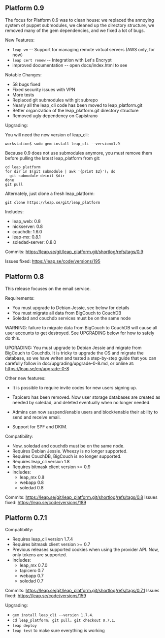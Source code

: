Platform 0.9
--------------------------------------

The focus for Platform 0.9 was to clean house: we replaced the annoying system
of puppet submodules, we cleaned up the directory structure, we removed many of
the gem dependencies, and we fixed a lot of bugs.

New Features:

* `leap vm` -- Support for managing remote virtual servers (AWS only, for now)
* `leap cert renew` -- Integration with Let's Encrypt
* improved documentation -- open docs/index.html to see

Notable Changes:

* 58 bugs fixed
* Fixed security issues with VPN
* More tests
* Replaced git submodules with git subrepo
* Nearly all the leap_cli code has been moved to leap_platform.git
* Better organization of the leap_platform.git directory structure
* Removed ugly dependency on Capistrano

Upgrading:

You will need the new version of leap_cli:

    workstation$ sudo gem install leap_cli --version=1.9

Because 0.9 does not use submodules anymore, you must remove them before pulling the latest leap_platform from git:

    cd leap_platform
    for dir in $(git submodule | awk '{print $2}'); do
      git submodule deinit $dir
    done
    git pull

Alternately, just clone a fresh leap_platform:

    git clone https://leap.se/git/leap_platform

Includes:

* leap_web: 0.8
* nickserver: 0.8
* couchdb: 1.6.0
* leap-mx: 0.8.1
* soledad-server: 0.8.0

Commits: https://leap.se/git/leap_platform.git/shortlog/refs/tags/0.9

Issues fixed: https://leap.se/code/versions/195


Platform 0.8
--------------------------------------

This release focuses on the email service.

Requirements:

* You must upgrade to Debian Jessie, see below for details
* You must migrate all data from BigCouch to CouchDB
* Soledad and couchdb services must be on the same node

WARNING: failure to migrate data from BigCouch to CouchDB will cause all user
accounts to get destroyed. See UPGRADING below for how to safely do this.

UPGRADING: You must upgrade to Debian Jessie and migrate from BigCouch to
Couchdb. It is tricky to upgrade the OS and migrate the database, so we have
writen and tested a step-by-step guide that you can carefully follow in
doc/upgrading/upgrade-0-8.md, or online at: https://leap.se/en/upgrade-0-8

Other new features:

* It is possible to require invite codes for new users signing up.

* Tapicero has been removed. Now user storage databases are created as needed
  by soledad, and deleted eventually when no longer needed.

* Admins can now suspend/enable users and block/enable their ability to send
  and receive email.

* Support for SPF and DKIM.

Compatibility:

* Now, soledad and couchdb must be on the same node.
* Requires Debian Jessie. Wheezy is no longer supported.
* Requires CouchDB, BigCouch is no longer supported.
* Requires leap_cli version 1.8
* Requires bitmask client version >= 0.9
* Includes:
  * leap_mx 0.8
  * webapp 0.8
  * soledad 0.8

Commits: https://leap.se/git/leap_platform.git/shortlog/refs/tags/0.8
Issues fixed: https://leap.se/code/versions/189


Platform 0.7.1
--------------------------------------

Compatibility:

* Requires leap_cli version 1.7.4
* Requires bitmask client version >= 0.7
* Previous releases supported cookies when using the provider API. Now, only
  tokens are supported.
* Includes:
  * leap_mx 0.7.0
  * tapicero 0.7
  * webapp 0.7
  * soledad 0.7

Commits: https://leap.se/git/leap_platform.git/shortlog/refs/tags/0.7.1
Issues fixed: https://leap.se/code/versions/159

Upgrading:

* `gem install leap_cli --version 1.7.4`.
* `cd leap_platform; git pull; git checkout 0.7.1`.
* `leap deploy`
* `leap test` to make sure everything is working
